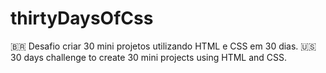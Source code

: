 # thirtyDaysOfCss
:brazil: Desafio criar 30 mini projetos utilizando HTML e CSS em 30 dias. :us: 30 days challenge to create 30 mini projects using HTML and CSS.
